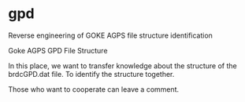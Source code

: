 # gpd
Reverse engineering of GOKE AGPS file structure identification

Goke AGPS GPD File Structure

In this place, we want to transfer knowledge about the structure of the brdcGPD.dat file. To identify the structure together.

Those who want to cooperate can leave a comment.
